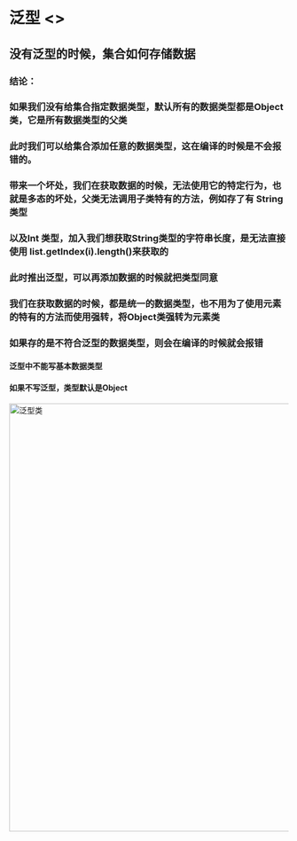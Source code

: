 # 泛型 <>

## 没有泛型的时候，集合如何存储数据

### 结论：
### 如果我们没有给集合指定数据类型，默认所有的数据类型都是Object类，它是所有数据类型的父类
### 此时我们可以给集合添加任意的数据类型，这在编译的时候是不会报错的。
### 带来一个坏处，我们在获取数据的时候，无法使用它的特定行为，也就是多态的坏处，父类无法调用子类特有的方法，例如存了有 String类型
### 以及Int 类型，加入我们想获取String类型的字符串长度，是无法直接使用 list.getIndex(i).length()来获取的

### 此时推出泛型，可以再添加数据的时候就把类型同意
### 我们在获取数据的时候，都是统一的数据类型，也不用为了使用元素的特有的方法而使用强转，将Object类强转为元素类
### 如果存的是不符合泛型的数据类型，则会在编译的时候就会报错
#### 泛型中不能写基本数据类型
#### 如果不写泛型，类型默认是Object
<img width="1714" height="772" alt="泛型类" src="https://github.com/user-attachments/assets/f268cb97-0bb1-441a-9a56-013c60a55679" />

